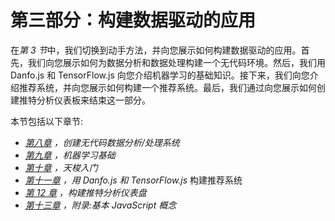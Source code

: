 # 第三部分：构建数据驱动的应用

在*第 3 节*中，我们切换到动手方法，并向您展示如何构建数据驱动的应用。首先，我们向您展示如何为数据分析和数据处理构建一个无代码环境。然后，我们用 Danfo.js 和 TensorFlow.js 向您介绍机器学习的基础知识。接下来，我们向您介绍推荐系统，并向您展示如何构建一个推荐系统。最后，我们通过向您展示如何创建推特分析仪表板来结束这一部分。

本节包括以下章节:

*   [*第八章*](08.html#_idTextAnchor149) *，创建无代码数据分析/处理系统*
*   [*第九章*](09.html#_idTextAnchor166) *，机器学习基础*
*   [*第十章*](10.html#_idTextAnchor180) *，天梭入门*
*   [*第十一章*](11.html#_idTextAnchor197) *，用 Danfo.js 和 TensorFlow.js* 构建推荐系统
*   [*第 12 章*](12.html#_idTextAnchor210) *，构建推特分析仪表盘*
*   [*第十三章*](13.html#_idTextAnchor222) *，附录:基本 JavaScript 概念*